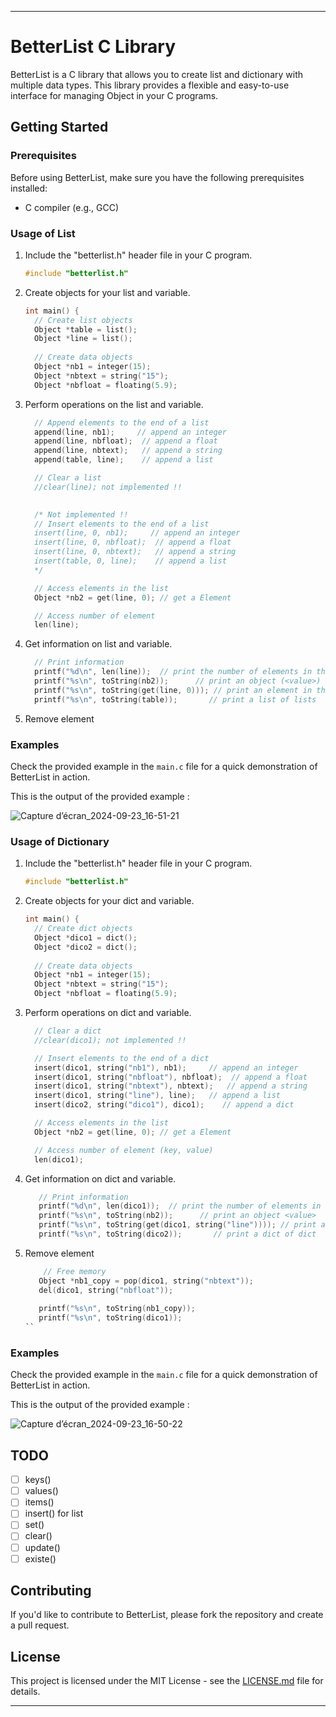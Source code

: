 
---

# BetterList C Library

BetterList is a C library that allows you to create list and dictionary with multiple data types. This library provides a flexible and easy-to-use interface for managing Object in your C programs.

## Getting Started

### Prerequisites

Before using BetterList, make sure you have the following prerequisites installed:

- C compiler (e.g., GCC)

### Usage of List

1. Include the "betterlist.h" header file in your C program.

    ```c
    #include "betterlist.h"
    ```

2. Create objects for your list and variable.

    ```c
    int main() {
      // Create list objects
      Object *table = list();
      Object *line = list(); 
      
      // Create data objects
      Object *nb1 = integer(15);
      Object *nbtext = string("15");
      Object *nbfloat = floating(5.9);
    ```

3. Perform operations on the list and variable.

    ```c
      // Append elements to the end of a list
      append(line, nb1);     // append an integer
      append(line, nbfloat);  // append a float
      append(line, nbtext);   // append a string
      append(table, line);    // append a list

      // Clear a list
      //clear(line); not implemented !!

        
      /* Not implemented !!
      // Insert elements to the end of a list
      insert(line, 0, nb1);     // append an integer
      insert(line, 0, nbfloat);  // append a float
      insert(line, 0, nbtext);   // append a string
      insert(table, 0, line);    // append a list
      */
    
      // Access elements in the list
      Object *nb2 = get(line, 0); // get a Element

      // Access number of element
      len(line);
    ```

4. Get information on list and variable.

    ```c
      // Print information
      printf("%d\n", len(line));  // print the number of elements in the list
      printf("%s\n", toString(nb2));      // print an object (<value>)
      printf("%s\n", toString(get(line, 0))); // print an element in the list [<value1>, <value2>, ...]
      printf("%s\n", toString(table));       // print a list of lists
    ```

5. Remove element

### Examples

Check the provided example in the `main.c` file for a quick demonstration of BetterList in action.

This is the output of the provided example :

![Capture d’écran_2024-09-23_16-51-21](https://github.com/user-attachments/assets/78c0f40b-d285-499a-b1c8-2d341ebf8838)


### Usage of Dictionary

1. Include the "betterlist.h" header file in your C program.

    ```c
    #include "betterlist.h"
    ```

2. Create objects for your dict and variable.

    ```c
    int main() {
      // Create dict objects
      Object *dico1 = dict();
      Object *dico2 = dict(); 
      
      // Create data objects
      Object *nb1 = integer(15);
      Object *nbtext = string("15");
      Object *nbfloat = floating(5.9);
    ```

3. Perform operations on dict and variable.

    ```c
      // Clear a dict
      //clear(dico1); not implemented !!

      // Insert elements to the end of a dict
      insert(dico1, string("nb1"), nb1);     // append an integer
      insert(dico1, string("nbfloat"), nbfloat);  // append a float
      insert(dico1, string("nbtext"), nbtext);   // append a string
      insert(dico1, string("line"), line);   // append a list
      insert(dico2, string("dico1"), dico1);    // append a dict
    
      // Access elements in the list
      Object *nb2 = get(line, 0); // get a Element

      // Access number of element (key, value)
      len(dico1);
    ```
    
4. Get information on dict and variable.
   
   ```c
      // Print information
      printf("%d\n", len(dico1));  // print the number of elements in the list
      printf("%s\n", toString(nb2));      // print an object <value>
      printf("%s\n", toString(get(dico1, string("line")))); // print an element in the dict
      printf("%s\n", toString(dico2));       // print a dict of dict
    ```

5. Remove element
   ```c
       // Free memory
      Object *nb1_copy = pop(dico1, string("nbtext"));
      del(dico1, string("nbfloat"));
    
      printf("%s\n", toString(nb1_copy));
      printf("%s\n", toString(dico1));
   ``

### Examples

Check the provided example in the `main.c` file for a quick demonstration of BetterList in action.

This is the output of the provided example :

![Capture d’écran_2024-09-23_16-50-22](https://github.com/user-attachments/assets/68253649-94ca-4aa0-ad6d-3f2545ea98f2)

## TODO
- [ ] keys()
- [ ] values()
- [ ] items()
- [ ] insert() for list
- [ ] set()
- [ ] clear()
- [ ] update()
- [ ] existe()

## Contributing

If you'd like to contribute to BetterList, please fork the repository and create a pull request.

## License

This project is licensed under the MIT License - see the [LICENSE.md](LICENSE.md) file for details.

---
